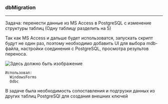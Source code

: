 ### dbMigration
---

Задача: перенести данные из MS Access в PostgreSQL с изменение структуры таблиц (Одну таблицу разделить на 5)

Так как MS Access и дальше будет использоватся,
запускать скрипт будут не один раз,
поэтому необходимо добавить UI для выбора mdb-файла,
настройки соединения с PostgreSQL,  просмотра результов переноса.

![Здесь должно быть изображение](../../Resources/dbMigration.png)

```
Использовал:
  WindowsForms
  Odbc
```


В задаче была необходимость сопоставления и подгрузки данных из других таблиц PostgreSQl для создания внешних ключей
